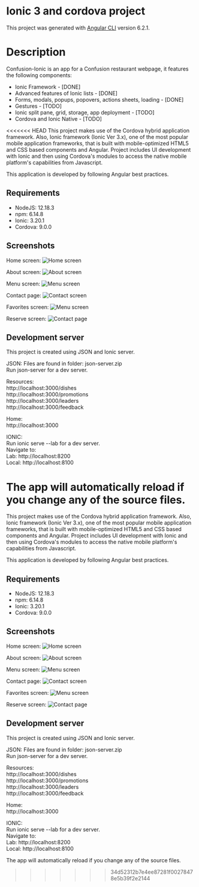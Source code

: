 # Ionic 3 and cordova project

This project was generated with [Angular CLI](https://github.com/angular/angular-cli) version 6.2.1.

# Description

Confusion-Ionic is an app for a Confusion restaurant webpage, it features the following components:
* Ionic Framework - [DONE]
* Advanced features of Ionic lists - [DONE]
* Forms, modals, popups, popovers, actions sheets, loading - [DONE]
* Gestures - [TODO]
* Ionic split pane, grid, storage, app deployment - [TODO]
* Cordova and Ionic Native - [TODO]

<<<<<<< HEAD
This project makes use of the Cordova hybrid application framework. Also, Ionic framework (Ionic Ver 3.x), one of the most popular mobile application frameworks, that is built with mobile-optimized HTML5 and CSS based components and Angular. Project includes UI development with Ionic and then using Cordova's modules to access the native mobile platform's capabilities from Javascript.

This application is developed by following Angular best practices.

## Requirements
* NodeJS: 12.18.3
* npm: 6.14.8
* Ionic: 3.20.1
* Cordova: 9.0.0

## Screenshots

Home screen:
![Home screen](https://i.imgur.com/yqlZPvT.png)

About screen:
![About screen](https://i.imgur.com/ggdRgqE.png)

Menu screen:
![Menu screen](https://i.imgur.com/jvyc3qA.png)

Contact page:
![Contact screen](https://i.imgur.com/tr4ixfA.png)

Favorites screen:
![Menu screen](https://i.imgur.com/bl4XO9h.png)

Reserve screen:
![Contact page](https://i.imgur.com/jJU4dod.png)

## Development server

This project is created using JSON and Ionic server.

JSON:
Files are found in folder: json-server.zip
<br>
Run json-server for a dev server.

Resources:
<br>
http://localhost:3000/dishes
<br>
http://localhost:3000/promotions
<br>
http://localhost:3000/leaders
<br>
http://localhost:3000/feedback
<br>

Home:
<br>
http://localhost:3000

IONIC:
<br>
Run ionic serve --lab for a dev server.
<br>
Navigate to:
<br>
Lab: http://localhost:8200
<br>
Local: http://localhost:8100

The app will automatically reload if you change any of the source files.
=======
This project makes use of the Cordova hybrid application framework. Also, Ionic framework (Ionic Ver 3.x), one of the most popular mobile application frameworks, that is built with mobile-optimized HTML5 and CSS based components and Angular. Project includes UI development with Ionic and then using Cordova's modules to access the native mobile platform's capabilities from Javascript.

This application is developed by following Angular best practices.

## Requirements
* NodeJS: 12.18.3
* npm: 6.14.8
* Ionic: 3.20.1
* Cordova: 9.0.0

## Screenshots

Home screen:
![Home screen](https://i.imgur.com/yqlZPvT.png)

About screen:
![About screen](https://i.imgur.com/ggdRgqE.png)

Menu screen:
![Menu screen](https://i.imgur.com/jvyc3qA.png)

Contact page:
![Contact screen](https://i.imgur.com/tr4ixfA.png)

Favorites screen:
![Menu screen](https://i.imgur.com/bl4XO9h.png)

Reserve screen:
![Contact page](https://i.imgur.com/jJU4dod.png)

## Development server

This project is created using JSON and Ionic server.

JSON:
Files are found in folder: json-server.zip
<br>
Run json-server for a dev server.

Resources:
<br>
http://localhost:3000/dishes
<br>
http://localhost:3000/promotions
<br>
http://localhost:3000/leaders
<br>
http://localhost:3000/feedback
<br>

Home:
<br>
http://localhost:3000

IONIC:
<br>
Run ionic serve --lab for a dev server.
<br>
Navigate to:
<br>
Lab: http://localhost:8200
<br>
Local: http://localhost:8100

The app will automatically reload if you change any of the source files.
>>>>>>> 34d52312b7e4ee87281f00278478e5b39f2e2144


